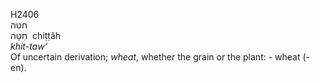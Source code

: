 <body>
  <p>H2406<br>  חטּה  <br> חִטָּה  ‎  chiṭṭâh  <br><i>khit-taw‘ </i><br>Of uncertain derivation; <i>wheat</i>, whether the grain or the plant: - wheat (-en).<br></p>
 </body>